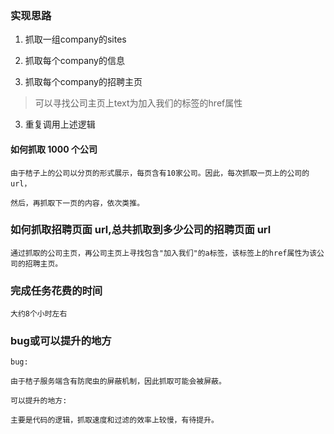 ### 实现思路

1. 抓取一组company的sites

2. 抓取每个company的信息

3. 抓取每个company的招聘主页

>可以寻找公司主页上text为加入我们的标签的href属性

3. 重复调用上述逻辑


#### 如何抓取 1000 个公司

```
由于桔子上的公司以分页的形式展示，每页含有10家公司。因此，每次抓取一页上的公司的url，

然后，再抓取下一页的内容，依次类推。
```

### 如何抓取招聘页面 url,总共抓取到多少公司的招聘页面 url

```
通过抓取的公司主页，再公司主页上寻找包含"加入我们"的a标签，该标签上的href属性为该公司的招聘主页。
```

### 完成任务花费的时间

```
大约8个小时左右
```

### bug或可以提升的地方

```
bug:

由于桔子服务端含有防爬虫的屏蔽机制，因此抓取可能会被屏蔽。

可以提升的地方:

主要是代码的逻辑，抓取速度和过滤的效率上较慢，有待提升。
```
